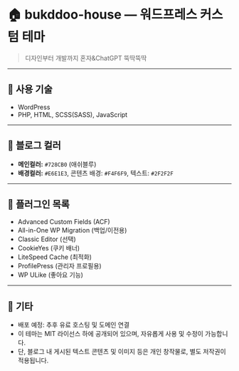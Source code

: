 # 🏠 bukddoo-house — 워드프레스 커스텀 테마

> 디자인부터 개발까지 혼자&ChatGPT 뚝딱뚝딱

---

## 🧰 사용 기술

- WordPress
- PHP, HTML, SCSS(SASS), JavaScript

---

## 🎨 블로그 컬러

- **메인컬러:** `#728CB0` (애쉬블루)
- **배경컬러:** `#E6E1E3`, 콘텐츠 배경: `#F4F6F9`, 텍스트: `#2F2F2F`

---

## 🧩 플러그인 목록

- Advanced Custom Fields (ACF)
- All-in-One WP Migration (백업/이전용)
- Classic Editor (선택)
- CookieYes (쿠키 배너)
- LiteSpeed Cache (최적화)
- ProfilePress (관리자 프로필용)
- WP ULike (좋아요 기능)

---

## 📎 기타

- 배포 예정: 추후 유료 호스팅 및 도메인 연결
- 이 테마는 MIT 라이선스 하에 공개되어 있으며, 자유롭게 사용 및 수정이 가능합니다.
- 단, 블로그 내 게시된 텍스트 콘텐츠 및 이미지 등은 개인 창작물로, 별도 저작권이 적용됩니다.
